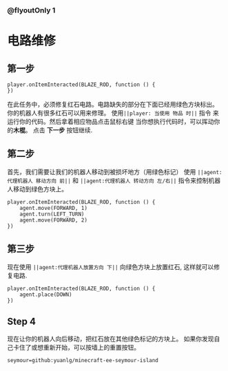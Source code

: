 ### @flyoutOnly 1


# 电路维修


## 第一步

```template
player.onItemInteracted(BLAZE_ROD, function () {
})
```

在此任务中，必须修复红石电路。电路缺失的部分在下面已经用绿色方块标出。
你的机器人有很多红石可以用来修理。
使用``||player: 当使用 物品 时||`` 指令 来运行你的代码。然后拿着相应物品点击鼠标右键
当你想执行代码时，可以挥动你的**木棍**。
点击 **下一步** 按钮继续.

## 第二步
首先，我们需要让我们的机器人移动到被损坏地方（用绿色标记）
使用 ``||agent:代理机器人 移动方向 前||`` 和 ``||agent:代理机器人 转动方向 左/右||`` 指令来控制机器人移动到绿色方块上。

```blocks
player.onItemInteracted(BLAZE_ROD, function () {
    agent.move(FORWARD, 1)
    agent.turn(LEFT_TURN)
    agent.move(FORWARD, 2)
})
```


## 第三步
现在使用 ``||agent:代理机器人放置方向 下||`` 向绿色方块上放置红石, 这样就可以修复电路.
```blocks
player.onItemInteracted(BLAZE_ROD, function () {
    agent.place(DOWN)
})
```


## Step 4
现在让你的机器人向后移动，把红石放在其他绿色标记的方块上。
如果你发现自己卡住了或想重新开始，可以按墙上的重置按钮。

```package
seymour=github:yuanlg/minecraft-ee-seymour-island
```
